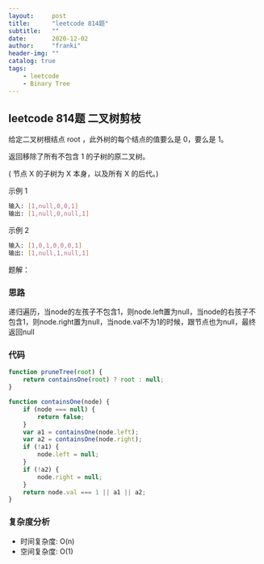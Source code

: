 ```yaml
---
layout:     post
title:      "leetcode 814题"
subtitle:   ""
date:       2020-12-02
author:     "franki"
header-img: ""
catalog: true
tags:
    - leetcode
    - Binary Tree
---
```


## leetcode 814题 二叉树剪枝

给定二叉树根结点 root ，此外树的每个结点的值要么是 0，要么是 1。

返回移除了所有不包含 1 的子树的原二叉树。

( 节点 X 的子树为 X 本身，以及所有 X 的后代。)

示例 1

```bash
输入: [1,null,0,0,1]
输出: [1,null,0,null,1]
```

示例 2

```bash
输入: [1,0,1,0,0,0,1]
输出: [1,null,1,null,1]
```

题解：

### 思路

递归遍历，当node的左孩子不包含1，则node.left置为null，当node的右孩子不包含1，则node.right置为null，当node.val不为1的时候，跟节点也为null，最终返回null

### 代码

```js
function pruneTree(root) {
    return containsOne(root) ? root : null;
}

function containsOne(node) {
    if (node === null) {
        return false;
    }
    var a1 = containsOne(node.left);
    var a2 = containsOne(node.right);
    if (!a1) {
        node.left = null;
    }
    if (!a2) {
        node.right = null;
    }
    return node.val === 1 || a1 || a2;
}
```

### 复杂度分析

- 时间复杂度: O(n)
- 空间复杂度: O(1)
